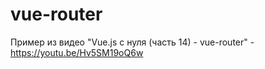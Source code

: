 # vue-router

Пример из видео "Vue.js с нуля (часть 14) - vue-router" - https://youtu.be/Hv5SM19oQ6w
